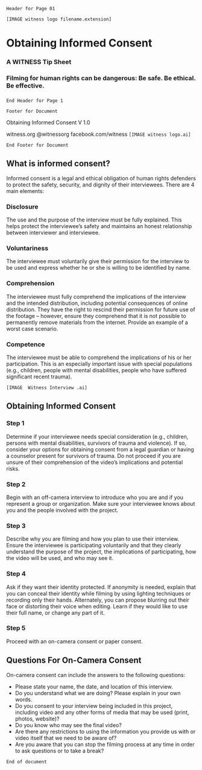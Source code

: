 ```Header for Page 01```

```[IMAGE witness logo filename.extension]```

# Obtaining Informed Consent
### A WITNESS Tip Sheet
### Filming for human rights can be dangerous: Be safe. Be ethical. Be effective.
### 
```End Header for Page 1```

``` Footer for Document ```

Obtaining Informed Consent V 1.0

witness.org @witnessorg facebook.com/witness 
```[IMAGE witness logo.ai]```

``` End Footer for Document ```

## What is informed consent?
Informed consent is a legal and ethical obligation of human rights
defenders to protect the safety, security, and dignity of their
interviewees. There are 4 main elements:

### Disclosure
The use and the purpose of the interview must be fully explained. This helps protect the interviewee’s
safety and maintains an honest relationship between interviewer and interviewee.

### Voluntariness
The interviewee must voluntarily give their permission for the interview
to be used and express whether he or she is willing to be identified by
name.

### Comprehension
The interviewee must fully comprehend the implications of the interview
and the intended distribution, including potential consequences of
online distribution. They have the right to rescind their permission for
future use of the footage – however, ensure they comprehend that it is
not possible to permanently remove materials from the internet. Provide
an example of a worst case scenario.

### Competence
The interviewee must be able to comprehend the implications of his or
her participation. This is an especially important issue with special
populations (e.g., children, people with mental disabilities, people who
have suffered significant recent trauma).

```[IMAGE  Witness Interview .ai]```

## Obtaining Informed Consent

### Step 1
Determine if your interviewee needs special consideration (e.g.,
children, persons with mental disabilities, survivors of trauma and
violence). If so, consider your options for obtaining consent from a
legal guardian or having a counselor present for survivors of trauma. Do
not proceed if you are unsure of their comprehension of the video’s
implications and potential risks.

### Step 2
Begin with an off-camera interview to introduce who you are and if you
represent a group or organization. Make sure your interviewee knows
about you and the people involved with the project.

### Step 3
Describe why you are filming and how you plan to use their interview.
Ensure the interviewee is participating voluntarily and that they
clearly understand the purpose of the project, the implications of
participating, how the video will be used, and who may see it.

### Step 4 
Ask if they want their identity protected. If anonymity is needed,
explain that you can conceal their identity while filming by using
lighting techniques or recording only their hands. Alternately, you can
propose blurring out their face or distorting their voice when editing.
Learn if they would like to use their full name, or change any part of
it.

### Step 5
Proceed with an on-camera consent or paper consent.

## Questions For On-Camera Consent
On-camera consent can include the answers to the following questions:

* Please state your name, the date, and location of this interview.
* Do you understand what we are doing? Please explain in your own words.
* Do you consent to your interview being included in this project,
including video and any other forms of media that may be used (print,
photos, website)?
* Do you know who may see the final video?
* Are there any restrictions to using the information you provide us with
or video itself that we need to be aware of?
* Are you aware that you can stop the filming process at any time in order
to ask questions or to take a break?

```End of document```